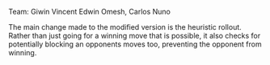 Team: Giwin Vincent Edwin Omesh, Carlos Nuno


The main change made to the modified version is the heuristic rollout. Rather than just going for a winning move that is possible, it also checks for potentially blocking an opponents moves too, preventing the opponent from winning.
